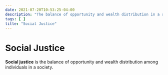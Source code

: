 ```yaml
---
date: 2021-07-20T10:53:25-04:00
description: "The balance of opportunity and wealth distribution in a society"
tags: [ ]
title: "Social Justice"
---
```


# Social Justice

**Social justice** is the balance of opportunity and wealth distribution among individuals in a society.
